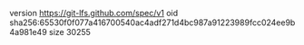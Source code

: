 version https://git-lfs.github.com/spec/v1
oid sha256:65530f0f077a416700540ac4adf271d4bc987a91223989fcc024ee9b4a981e49
size 30255
